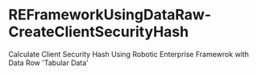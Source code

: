 # REFrameworkUsingDataRaw-CreateClientSecurityHash
Calculate Client Security Hash Using Robotic Enterprise Framewrok with Data Row 'Tabular Data'
